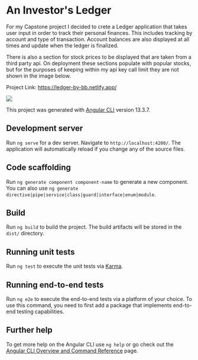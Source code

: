 # An Investor's Ledger

For my Capstone project I decided to crete a Ledger application that takes user input in order to track their personal finances. This includes 
tracking by account and type of transaction. Account balances are also displayed at all times and update when the ledger is finalized.

There is also a section for stock prices to be displayed that are taken from a third party api. On deployment these sections populate with 
popular stocks, but for the purposes of keeping within my api key call limit they are not shown in the image below.

Project Link: https://ledger-by-bb.netlify.app/

![](https://paste.pics/H7Q7P.png)

This project was generated with [Angular CLI](https://github.com/angular/angular-cli) version 13.3.7.

## Development server

Run `ng serve` for a dev server. Navigate to `http://localhost:4200/`. The application will automatically reload if you change any of the source files.

## Code scaffolding

Run `ng generate component component-name` to generate a new component. You can also use `ng generate directive|pipe|service|class|guard|interface|enum|module`.

## Build

Run `ng build` to build the project. The build artifacts will be stored in the `dist/` directory.

## Running unit tests

Run `ng test` to execute the unit tests via [Karma](https://karma-runner.github.io).

## Running end-to-end tests

Run `ng e2e` to execute the end-to-end tests via a platform of your choice. To use this command, you need to first add a package that implements end-to-end testing capabilities.

## Further help

To get more help on the Angular CLI use `ng help` or go check out the [Angular CLI Overview and Command Reference](https://angular.io/cli) page.
